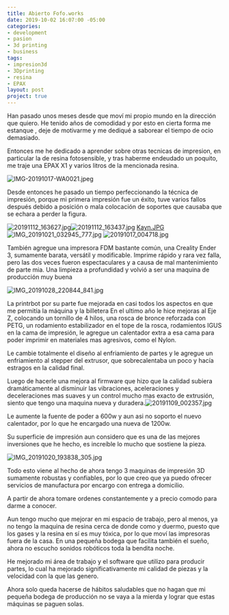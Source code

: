 ```yaml
---
title: Abierto Fofo.works
date: 2019-10-02 16:07:00 -05:00
categories:
- development
- pasion
- 3d printing
- business
tags:
- impresion3d
- 3Dprinting
- resina
- EPAX
layout: post
project: true
---
```


Han pasado unos meses desde que moví mi propio mundo en la dirección que quiero.
He tenido años de comodidad y por esto en cierta forma me estanque , deje de motivarme y me dediqué a saborear el tiempo de ocio demasiado.

Entonces me he dedicado a aprender sobre otras tecnicas de impresion, en particular la de resina fotosensible, y tras haberme endeudado un poquito, me traje una EPAX X1 y varios litros de la mencionada resina.

![IMG-20191017-WA0021.jpeg](/uploads/IMG-20191017-WA0021.jpeg)

Desde entonces he pasado un tiempo perfeccionando la técnica de impresión, porque mi primera impresión fue un éxito, tuve varios fallos después debido a posición o mala colocación de soportes que causaba que se echara a perder la figura.

![20191112_163627.jpg](/uploads/20191112_163627.jpg)![20191112_163437.jpg](/uploads/20191112_163437.jpg)
[Kayn.JPG](/uploads/Kayn.JPG)
![IMG_20191021_032945_777.jpg](/uploads/IMG_20191021_032945_777.jpg)
![20191017_004718.jpg](/uploads/20191017_004718.jpg)

También agregue una impresora FDM bastante común, una Creality Ender 3, sumamente barata, versátil y modificable. Imprime rápido y rara vez falla, pero las dos veces fueron espectaculares y a causa de mal mantenimiento de parte mia. Una limpieza a profundidad y volvió a ser una maquina de producción muy buena

![IMG_20191028_220844_841.jpg](/uploads/IMG_20191028_220844_841.jpg)

La printrbot por su parte fue mejorada en casi todos los aspectos en que me permitía la máquina y la billetera
En el ultimo año le hice mejoras al Eje Z, colocando un tornillo de 4 hilos, una rosca de bronce reforzada con PETG, un rodamiento estabilizador en el tope de la rosca, rodamientos IGUS en la cama de impresión, le agregue un calentador extra a esa cama para poder imprimir en materiales mas agresivos, como el Nylon.

Le cambie totalmente el diseño al enfriamiento de partes y le agregue un enfriamiento al stepper del extrusor, que sobrecalentaba un poco y hacía estragos en la calidad final.

Luego de hacerle una mejora al firmware que hizo que la calidad subiera dramáticamente al disminuir las vibraciones, aceleraciones y deceleraciones mas suaves y un control mucho mas exacto de extrusión, siento que tengo una maquina nueva y duradera.![20191109_002357.jpg](/uploads/20191109_002357.jpg)

Le aumente la fuente de poder a 600w y aun asi no soporto el nuevo calentador, por lo que he encargado una nueva de 1200w.

Su superficie de impresión aun considero que es una de las mejores inversiones que he hecho, es increíble lo mucho que sostiene la pieza.

![IMG_20191020_193838_305.jpg](/uploads/IMG_20191020_193838_305.jpg)

Todo esto viene al hecho de ahora tengo 3 maquinas de impresión 3D sumamente robustas y confiables, por lo que creo que ya puedo ofrecer servicios de manufactura por encargo con entrega a domicilio.

A partir de ahora tomare ordenes constantemente y a precio comodo para darme a conocer.

Aun tengo mucho que mejorar en mi espacio de trabajo, pero al menos, ya no tengo la maquina de resina cerca de donde como y duermo, puesto que los gases y la resina en sí es muy tóxica, por lo que moví las impresoras fuera de la casa. En una pequeña bodega que facilita también el sueño, ahora no escucho sonidos robóticos toda la bendita noche.

He mejorado mi área de trabajo y el software que utilizo para producir partes, lo cual ha mejorado significativamente mi calidad de piezas y la velocidad con la que las genero.

Ahora solo queda hacerse de hábitos saludables que no hagan que mi pequeña bodega de producción no se vaya a la mierda y lograr que estas máquinas se paguen solas.